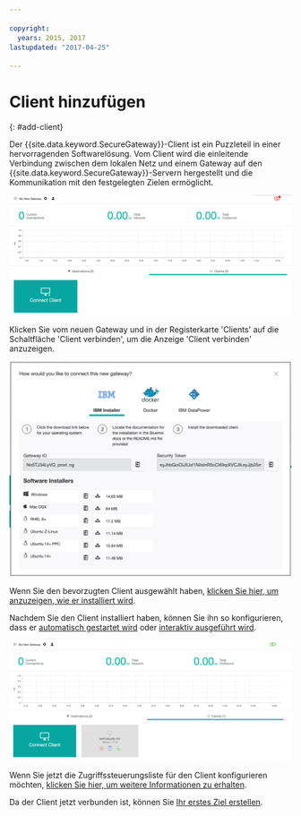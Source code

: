 ```yaml
---

copyright:
  years: 2015, 2017
lastupdated: "2017-04-25"

---
```


# Client hinzufügen
{: #add-client}

Der {{site.data.keyword.SecureGateway}}-Client ist ein Puzzleteil in einer hervorragenden Softwarelösung.  Vom Client wird die einleitende Verbindung zwischen dem lokalen Netz und einem Gateway auf den {{site.data.keyword.SecureGateway}}-Servern hergestellt und die Kommunikation mit den festgelegten Zielen ermöglicht.

![Neues Gateway](./images/newGateway.png?raw=true "Neues Gateway")

Klicken Sie vom neuen Gateway und in der Registerkarte 'Clients' auf die Schaltfläche 'Client verbinden', um die Anzeige 'Client verbinden' anzuzeigen.

![Client verbinden](./images/connectClient.png?raw=true "Client verbinden")

Wenn Sie den bevorzugten Client ausgewählt haben, [klicken Sie hier, um anzuzeigen, wie er installiert wird](/docs/services/SecureGateway/securegateway_install.html).

Nachdem Sie den Client installiert haben, können Sie ihn so konfigurieren, dass er [automatisch gestartet wird](/docs/services/SecureGateway/securegateway_auto-start.html) oder [interaktiv ausgeführt wird](/docs/services/SecureGateway/securegateway_interaction.html).

![Verbundener Client](./images/connectedClient.png?raw=true "Verbundener Client")

Wenn Sie jetzt die Zugriffssteuerungsliste für den Client konfigurieren möchten, [klicken Sie hier, um weitere Informationen zu erhalten](/docs/services/SecureGateway/securegateway_acl.html).

Da der Client jetzt verbunden ist, können Sie [Ihr erstes Ziel erstellen](/docs/services/SecureGateway/securegateway_destination.html).
